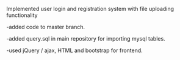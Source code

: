 Implemented user login and registration system with file uploading functionality

-added code to master branch.

-added query.sql in main repository for importing mysql tables.

-used jQuery / ajax, HTML and bootstrap for frontend. 
